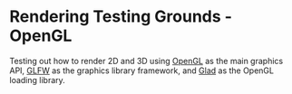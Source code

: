 # Rendering Testing Grounds - OpenGL

Testing out how to render 2D and 3D using [OpenGL](https://www.opengl.org/) as the main graphics API, [GLFW](https://www.glfw.org/) as the graphics library framework, and [Glad](https://glad.dav1d.de/) as the OpenGL loading library. 
